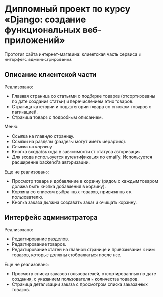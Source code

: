 # Дипломный проект по курсу «Django: создание функциональных веб-приложений»

Прототип сайта интернет-магазина: клиентская часть сервиса и интерфейс администрирования.


## Описание клиентской части


Реализовано:

* Главная страница со статьями о подборке товаров (отсортированы по дате создания статьи)
  и перечислением этих товаров.
* Страница категории и подкатегории товара со списком товаров с пагинацией.
* Страница товара с подробным описанием.
    
Меню:

* Ссылка на главную страницу.
* Ссылки на разделы (разделы могут иметь иерархию).
* Ссылка на корзину.
* Кнопка входа/выхода в зависимости от статуса авторизации. 
* Для входа используется аутентификация по email'у. Используется расширение backend'a авторизации.

Еще не реализовано:

* Просмотр товара и добавление в корзину (рядом с каждым товаром должна быть кнопка добавления в корзину).
* Корзина со списком выбранных товаров, привязанных к пользователю.
* Кнопка заказа должна создавать заказ и очищать корзину.


## Интерфейс администратора

Реализовано:

* Редактирование разделов.
* Редактирование товаров.
* Редактирование статей на главной странице и привязывание к ним товаров,
  которые должны отображаться после нее.

Еще не реализовано:
* Просмотр списка заказов пользователей, отсортированных по дате создания,
    с указанием пользователя и количества товаров.
* Страница детализации заказа с просмотром списка заказанных товаров.
